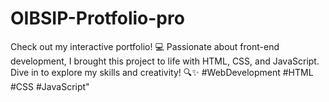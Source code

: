 # OIBSIP-Protfolio-pro
Check out my interactive portfolio! 💻 Passionate about front-end development, I brought this project to life with HTML, CSS, and JavaScript. Dive in to explore my skills and creativity! 🔍✨ #WebDevelopment #HTML #CSS #JavaScript"

